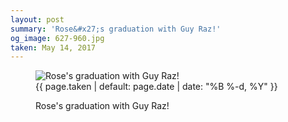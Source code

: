 ```yaml
---
layout: post
summary: 'Rose&#x27;s graduation with Guy Raz!'
og_image: 627-960.jpg
taken: May 14, 2017
---
```


<figure class="post">
<img alt="Rose's graduation with Guy Raz!" sizes="(min-width: 700px) 50vw, calc(100vw - 2rem)" src="{{ site.assets_url }}/627-480.jpg" srcset="{{ site.assets_url }}/627-240.jpg 240w, {{ site.assets_url }}/627-480.jpg 480w, {{ site.assets_url }}/627-720.jpg 720w, {{ site.assets_url }}/627-960.jpg 960w"/>
<figcaption>
<time>{{ page.taken | default: page.date | date: "%B %-d, %Y" }}</time>
<p>Rose's graduation with Guy Raz!</p>
</figcaption>
</figure>
